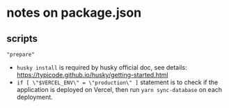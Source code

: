 # notes on package.json

## scripts
 `"prepare"`
- `husky install` is required by husky official doc, see details: https://typicode.github.io/husky/getting-started.html
-  `if [ \"$VERCEL_ENV\" = \"production\" ]` statement is to check if the application is deployed on Vercel, then run `yarn sync-database` on each deployment.
